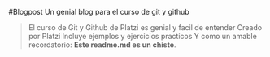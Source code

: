 #Blogpost
Un genial blog para el curso de git y github
> El curso de Git y Github de Platzi es genial y facil de entender
>Creado por Platzi
>Incluye ejemplos y ejercicios practicos
Y como un amable recordatorio: **Este readme.md es un chiste**.
